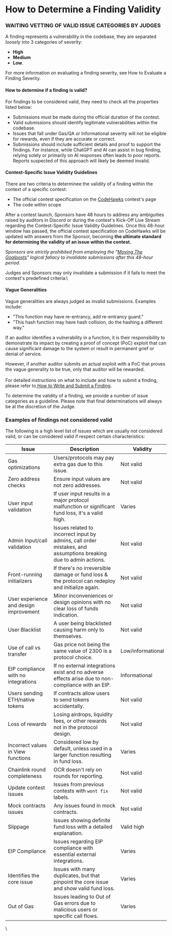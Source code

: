 # How to Determine a Finding Validity

### WAITING VETTING OF VALID ISSUE CATEGORIES BY JUDGES

A finding represents a vulnerability in the codebase, they are separated _loosely_ into 3 categories of severity:

* **High**
* **Medium**
* **Low**.

For more information on evaluating a finding severity, see How to Evaluate a Finding Severity.

#### How to determine if a finding is valid?

For findings to be considered valid, they need to check all the properties listed below:

* Submissions must be made during the official duration of the contest.
* Valid submissions should identify legitimate vulnerabilities within the codebase.
* Issues that fall under Gas/QA or Informational severity will not be eligible for rewards, even if they are accurate or correct.
* Submissions should include sufficient details and proof to support the findings. For instance, while ChatGPT and AI can assist in bug finding, relying solely or primarily on AI responses often leads to poor reports. Reports suspected of this approach will likely be deemed invalid.

#### Contest-Specific Issue Validity Guidelines

There are two criteria to determinee the validity of a finding within the context of a specific contest:

* The official contest specification on the [CodeHawks](https://www.codehawks.com) contest's page
* The code within scope

After a contest launch, Sponsors have 48 hours to address any ambiguities raised by auditors in Discord or during the contest's Kick-Off Live Stream regarding the Contest-Specific Issue Validity Guidelines. Once this 48-hour window has passed, the official contest specification on CodeHawks will be updated with answers from the Sponsor, becoming **the ultimate standard for determining the validity of an issue within the contest.**

_Sponsors are strictly prohibited from employing the "_[_Moving The Goalposts_](https://youtu.be/KeswYJgf5mM?feature=shared\&t=19)_" logical fallacy to invalidate submissions after this 48-hour period._&#x20;

Judges and Sponsors may only invalidate a submission if it fails to meet the contest's predefined criteria:\


#### Vague Generalities

Vague generalities are always judged as invalid submissions. Examples include:

* "This function may have re-entrancy, add re-entrancy guard."
* "This hash function may have hash collision, do the hashing a different way."

If an auditor identifies a vulnerability in a function, it is their responsibility to demonstrate its impact by creating a proof of concept (PoC) exploit that can cause significant damage to the system or result in permanent grief or denial of service.

However, if another auditor submits an actual exploit with a PoC that proves the vague generality to be true, only that auditor will be rewarded.\
\
For detailed instructions on what to include and how to submit a finding, please refer to[ How to Write and Submit a Finding](how-to-write-and-submit-a-finding.md).

To determine the validity of a finding, we provide a number of issue categories as a guideline. Please note that final determinations will always be at the discretion of the Judge.



### Examples of findings not considered valid 

The following is a high level list of issues which are usually not considered valid, or can be considered valid if respect certain characteristics:

| Issue                                  | Description                                                                                                      | Validity          |
| -------------------------------------- | ---------------------------------------------------------------------------------------------------------------- | ----------------- |
| Gas optimizations                      | Users/protocols may pay extra gas due to this issue.                                                             | Not valid         |
| Zero address checks                    | Ensure input values are not zero addresses.                                                                      | Not valid         |
| User input validation                  | If user input results in a major protocol malfunction or significant fund loss, it's a valid high.               | Varies            |
| Admin Input/call validation            | Issues related to incorrect input by admins, call order mistakes, and assumptions breaking due to admin actions. | Not valid         |
| Front-running initializers             | If there's no irreversible damage or fund loss & the protocol can redeploy and initialize again.                 | Not valid         |
| User experience and design improvement | Minor inconveniences or design opinions with no clear loss of funds indication.                                  | Not valid         |
| User Blacklist                         | A user being blacklisted causing harm only to themselves.                                                        | Not valid         |
| Use of call vs transfer                | Gas price not being the same value of 2300 is a protocol choice.                                                 | Low/informational |
| EIP compliance with no integrations    | If no external integrations exist and no adverse effects arise due to non-compliance with an EIP.                | Informational     |
| Users sending ETH/native tokens        | If contracts allow users to send tokens accidentally.                                                            | Not valid         |
| Loss of rewards                        | Losing airdrops, liquidity fees, or other rewards not in the protocol design.                                    | Not valid         |
| Incorrect values in View functions     | Considered low by default, unless used in a larger function resulting in fund loss.                              | Varies            |
| Chainlink round completeness           | OCR doesn't rely on rounds for reporting.                                                                        | Not valid         |
| Update contest issues                  | Issues from previous contests with `wont fix` labels.                                                            | Not valid         |
| Mock contracts issues                  | Any issues found in mock contracts.                                                                              | Not valid         |
| Slippage                               | Issues showing definite fund loss with a detailed explanation.                                                   | Valid high        |
| EIP Compliance                         | Issues regarding EIP compliance with essential external integrations.                                            | Varies            |
| Identifies the core issue              | Issues with many duplicates, but that pinpoint the core issue and show valid fund loss.                          | Varies            |
| Out of Gas                             | Issues leading to Out of Gas errors due to malicious users or specific call flows.                               | Varies            |

\
